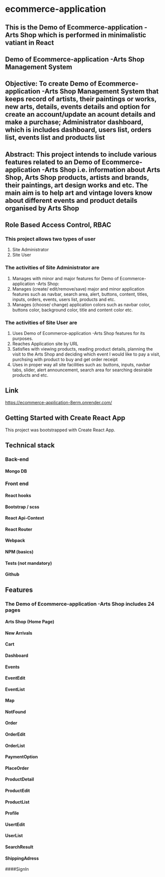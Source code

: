# ecommerce-application

## This is the Demo of Ecommerce-application -Arts Shop which is performed in minimalistic vatiant  in React

## Demo of Ecommerce-application -Arts Shop Management System

## Objective: To create Demo of Ecommerce-application -Arts Shop Management System that keeps record of artists, their paintings or works, new arts,  details, events details and option for create an account/update an acount details and make a purchase; Administrator dashboard, which is includes dashboard, users list, orders list, events list and products list

## Abstract: This project intends to include various features related to an Demo of Ecommerce-application -Arts Shop i.e. information about Arts Shop, Arts Shop products, artists and brands, their paintings, art design works and etc. The main aim is to help art and vintage lovers know about different events and product details organised by Arts Shop

## Role Based Access Control, RBAC

### This project allows two types of user

1. Site Administrator
2. Site User

### The activities of  Site Administrator are

1. Manages with minor and major features for Demo of Ecommerce-application -Arts Shop:
2. Manages (create/ edit/remove/save) major and minor application features such as navbar, search area, alert, buttons, content, titles, inputs, orders, events, users list, products and etc.
3. Manages (choose/ change) application colors such as navbar color, buttons color, background color, title and content color etc.

### The activities of  Site User are

1. Uses Demo of Ecommerce-application -Arts Shop features for its purposes.
2. Reaches Application site by URL
3. Satisfies with viewing products, reading product details, planning the visit to the Arts Shop and deciding which event I would like to pay a visit, purchsing with product to buy and get order receipt
4. Uses in proper way all site facilities such as: buttons, inputs, navbar tabs, slider, alert announcement, search area for searching desirable products and etc.

## Link

<https://ecommerce-application-8erm.onrender.com/>

## Getting Started with Create React App

This project was bootstrapped with Create React App.

## Technical stack

### Back-end

#### Mongo DB

### Front end

#### React hooks

#### Bootstrap / scss

#### React Api-Context

#### React Router

#### Webpack

#### NPM (basics)

#### Tests  (not mandatory)

#### Github

## Features

### The Demo of Ecommerce-application -Arts Shop includes 24 pages

#### Arts Shop (Home Page)

#### New Arrivals

#### Cart

#### Dashboard

#### Events

#### EventEdit

#### EventList

#### Map

#### NotFound

#### Order

#### OrderEdit

#### OrderList

#### PaymentOption

#### PlaceOrder

#### ProductDetail

#### ProductEdit

#### ProductList

#### Profile

#### UsertEdit

#### UserList

#### SearchResult

#### ShippingAdress

####SignIn



